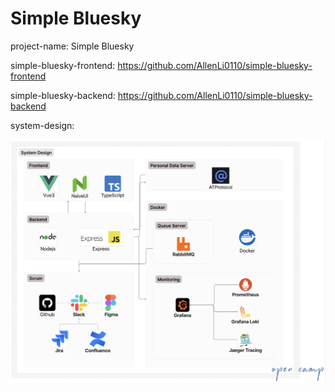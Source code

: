 # Simple Bluesky

project-name: Simple Bluesky

simple-bluesky-frontend: https://github.com/AllenLi0110/simple-bluesky-frontend

simple-bluesky-backend: https://github.com/AllenLi0110/simple-bluesky-backend

system-design:

![SyStemDesign](/images/simple-bluesky-system-design.png)
